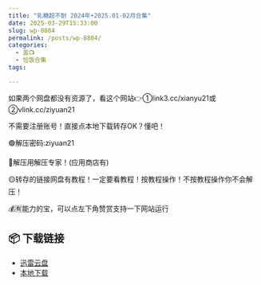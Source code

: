 ```yaml
---
title: "乳糖超不耐 2024年+2025.01-02月合集"
date: 2025-03-29T15:33:00
slug: wp-8804
permalink: /posts/wp-8804/
categories:
  - 盖📺
  - 恰饭合集
tags:

---
```


如果两个网盘都没有资源了，看这个网站👉①link3.cc/xianyu21或②vlink.cc/ziyuan21

不需要注册账号！直接点本地下载转存OK？懂吧！

🟢解压密码:ziyuan21

🔵解压用解压专家！(应用商店有)

🟡转存的链接网盘有教程！一定要看教程！按教程操作！不按教程操作你不会解压！

💰🈶能力的宝，可以点左下角赞赏支持一下网站运行

## 📦 下载链接
- [迅雷云盘](https://blziyuan21.com/pay-download/8804?key=9ed0e86aa1&down_id=0)
- [本地下载](https://blziyuan21.com/pay-download/8804?key=9ed0e86aa1&down_id=1)

